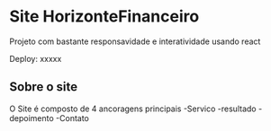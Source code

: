 # Site HorizonteFinanceiro

Projeto com bastante responsavidade e interatividade usando react

Deploy: xxxxx

## Sobre o site

O Site é composto de 4 ancoragens principais
-Servico
-resultado
-depoimento
-Contato


